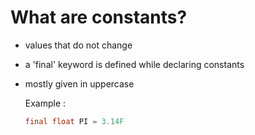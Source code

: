 # What are constants?
- values that do not change
- a 'final' keyword is defined while declaring constants
- mostly given in uppercase

  Example :
  ``` java
  final float PI = 3.14F
